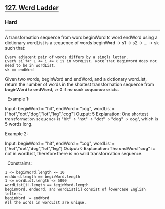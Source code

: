 <h2><a href="https://leetcode.com/problems/word-ladder/">127. Word Ladder</a></h2><h3>Hard</h3><hr>A transformation sequence from word beginWord to word endWord using a dictionary wordList is a sequence of words beginWord -> s1 -> s2 -> ... -> sk such that:


	Every adjacent pair of words differs by a single letter.
	Every si for 1 <= i <= k is in wordList. Note that beginWord does not need to be in wordList.
	sk == endWord


Given two words, beginWord and endWord, and a dictionary wordList, return the number of words in the shortest transformation sequence from beginWord to endWord, or 0 if no such sequence exists.

 
Example 1:

Input: beginWord = "hit", endWord = "cog", wordList = ["hot","dot","dog","lot","log","cog"]
Output: 5
Explanation: One shortest transformation sequence is "hit" -> "hot" -> "dot" -> "dog" -> cog", which is 5 words long.


Example 2:

Input: beginWord = "hit", endWord = "cog", wordList = ["hot","dot","dog","lot","log"]
Output: 0
Explanation: The endWord "cog" is not in wordList, therefore there is no valid transformation sequence.


 
Constraints:


	1 <= beginWord.length <= 10
	endWord.length == beginWord.length
	1 <= wordList.length <= 5000
	wordList[i].length == beginWord.length
	beginWord, endWord, and wordList[i] consist of lowercase English letters.
	beginWord != endWord
	All the words in wordList are unique.

